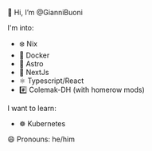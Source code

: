 👋 Hi, I’m @GianniBuoni

I'm into:
  - ❄️ Nix
  - 🐳 Docker
  - 🚀 Astro
  - 🔺 NextJs
  - ⚛️ Typescript/React
  - #️⃣ Colemak-DH (with homerow mods)

I want to learn:
  - ☸ Kubernetes

😄 Pronouns: he/him


<!---
GianniBuoni/GianniBuoni is a ✨ special ✨ repository because its `README.md` (this file) appears on your GitHub profile.
You can click the Preview link to take a look at your changes.
--->
